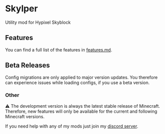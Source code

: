 # Skylper

Utility mod for Hypixel Skyblock

## Features

You can find a full list of the features in [features.md](https://github.com/btwonion/skylper/blob/master/features.md).

## Beta Releases

Config migrations are only applied to major version updates. You therefore can experience issues while loading configs,
if you use a beta version.

### Other

⚠️ The development version is always the latest stable release of Minecraft.
Therefore, new features will only be available for the current and following Minecraft versions.

If you need help with any of my mods just join my [discord server](https://nyon.dev/discord).